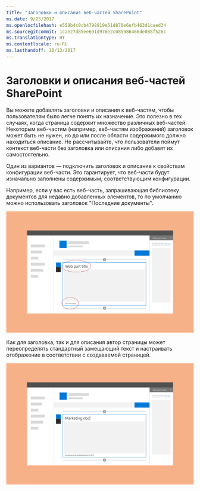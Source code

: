 ```yaml
---
title: "Заголовки и описания веб-частей SharePoint"
ms.date: 9/25/2017
ms.openlocfilehash: e559b4c0cb4798919e51d870e6efb463d1caed34
ms.sourcegitcommit: 1cae27d85ee691d976e2c085986466de088f526c
ms.translationtype: HT
ms.contentlocale: ru-RU
ms.lasthandoff: 10/13/2017
---
```

# <a name="titles-and-descriptions-for-sharepoint-web-parts"></a>Заголовки и описания веб-частей SharePoint

Вы можете добавлять заголовки и описания к веб-частям, чтобы пользователям было легче понять их назначение. Это полезно в тех случаях, когда страница содержит множество различных веб-частей. Некоторым веб-частям (например, веб-частям изображений) заголовок может быть не нужен, но до или после области содержимого должно находиться описание. Не рассчитывайте, что пользователи поймут контекст веб-части без заголовка или описания либо добавят их самостоятельно. 
 
Один из вариантов — подключить заголовок и описание к свойствам конфигурации веб-части. Это гарантирует, что веб-части будут изначально заполнены содержимым, соответствующим конфигурации. 
 
Например, если у вас есть веб-часть, запрашивающая библиотеку документов для недавно добавленных элементов, то по умолчанию можно использовать заголовок "Последние документы".

![Веб-часть с выделенными заголовком и описанием](../images/design-web-part-title-01.png)


Как для заголовка, так и для описания автор страницы может переопределять стандартный замещающий текст и настраивать отображение в соответствии с создаваемой страницей. 

![Пользовательский текст в полях заголовка и описания веб-части](../images/design-web-part-title-02.png)